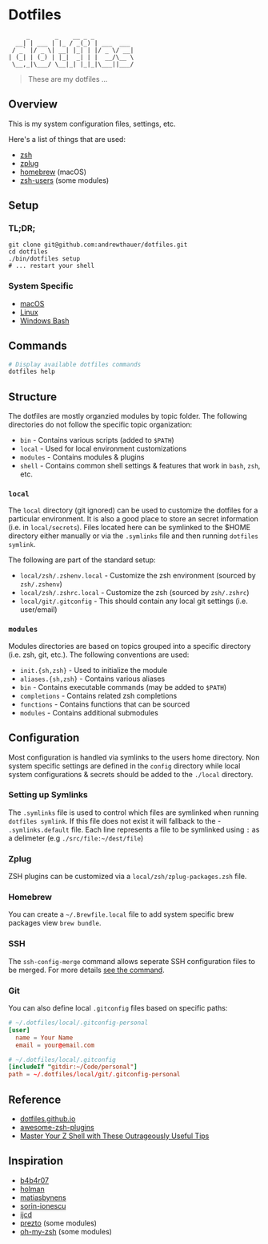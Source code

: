 # Dotfiles

```
     _       _    __ _ _
  __| | ___ | |_ / _(_) | ___  ___
 / _` |/ _ \| __| |_| | |/ _ \/ __|
| (_| | (_) | |_|  _| | |  __/\__ \
 \__,_|\___/ \__|_| |_|_|\___||___/
```

> These are my dotfiles ...

## Overview

This is my system configuration files, settings, etc.

Here's a list of things that are used:

- [zsh](https://github.com/zsh-users/zsh)
- [zplug](https://github.com/zplug/zplug)
- [homebrew](https://github.com/homebrew/homebrew) (macOS)
- [zsh-users](https://github.com/zsh-users) (some modules)

## Setup

### TL;DR;

```shell
git clone git@github.com:andrewthauer/dotfiles.git
cd dotfiles
./bin/dotfiles setup
# ... restart your shell
```

### System Specific

- [macOS](macos/README.md)
- [Linux](linux/README.md)
- [Windows Bash](windows/README.md)

## Commands

```sh
# Display available dotfiles commands
dotfiles help
```

## Structure

The dotfiles are mostly organzied modules by topic folder. The following
directories do not follow the specific topic organization:

- `bin` - Contains various scripts (added to `$PATH`)
- `local` - Used for local environment customizations
- `modules` - Contains modules & plugins
- `shell` - Contains common shell settings & features that work in
  `bash`, `zsh`, etc.

### `local`

The `local` directory (git ignored) can be used to customize the dotfiles for a particular environment. It is also a good place to store an secret information (i.e. in `local/secrets`). Files located here can be symlinked to the \$HOME directory either manually or via the `.symlinks` file and then running `dotfiles symlink`.

The following are part of the standard setup:

- `local/zsh/.zshenv.local` - Customize the zsh environment (sourced by `zsh/.zshenv`)
- `local/zsh/.zshrc.local` - Customize the zsh (sourced by `zsh/.zshrc`)
- `local/git/.gitconfig` - This should contain any local git settings (i.e. user/email)

### `modules`

Modules directories are based on topics grouped into a specific directory
(i.e. zsh, git, etc.). The following conventions are used:

- `init.{sh,zsh}` - Used to initialize the module
- `aliases.{sh,zsh}` - Contains various aliases
- `bin` - Contains executable commands (may be added to `$PATH`)
- `completions` - Contains related zsh completions
- `functions` - Contains functions that can be sourced
- `modules` - Contains additional submodules

## Configuration

Most configuration is handled via symlinks to the users home directory. Non system specific settings are defined in the `config` directory while local system configurations & secrets should be added to the `./local` directory.

### Setting up Symlinks

The `.symlinks` file is used to control which files are symlinked when running `dotfiles symlink`. If this file does not exist it will fallback to the - `.symlinks.default` file. Each line represents a file to be symlinked using `:` as a delimeter (e.g `./src/file:~/dest/file`)

### Zplug

ZSH plugins can be customized via a `local/zsh/zplug-packages.zsh` file.

### Homebrew

You can create a `~/.Brewfile.local` file to add system specific brew packages view `brew bundle`.

### SSH

The `ssh-config-merge` command allows seperate SSH configuration files to be merged. For more
details [see the command](./bin/ssh-config-merge).

### Git

You can also define local `.gitconfig` files based on specific paths:

```conf
# ~/.dotfiles/local/.gitconfig-personal
[user]
  name = Your Name
  email = your@email.com
```

```conf
# ~/.dotfiles/local/.gitconfig
[includeIf "gitdir:~/Code/personal"]
path = ~/.dotfiles/local/git/.gitconfig-personal
```

## Reference

- [dotfiles.github.io](https://dotfiles.github.io/)
- [awesome-zsh-plugins](https://github.com/unixorn/awesome-zsh-plugins)
- [Master Your Z Shell with These Outrageously Useful Tips](http://reasoniamhere.com/2014/01/11/outrageously-useful-tips-to-master-your-z-shell/)

## Inspiration

- [b4b4r07](https://github.com/b4b4r07)
- [holman](https://github.com/holman/dotfiles)
- [matiasbynens](https://github.com/mathiasbynens/dotfiles)
- [sorin-ionescu](https://github.com/sorin-ionescu/dotfiles)
- [ijcd](https://github.com/ijcd/dotfiles)
- [prezto](https://github.com/sorin-ionescu/prezto) (some modules)
- [oh-my-zsh](https://github.com/robbyrussell/oh-my-zsh) (some modules)
